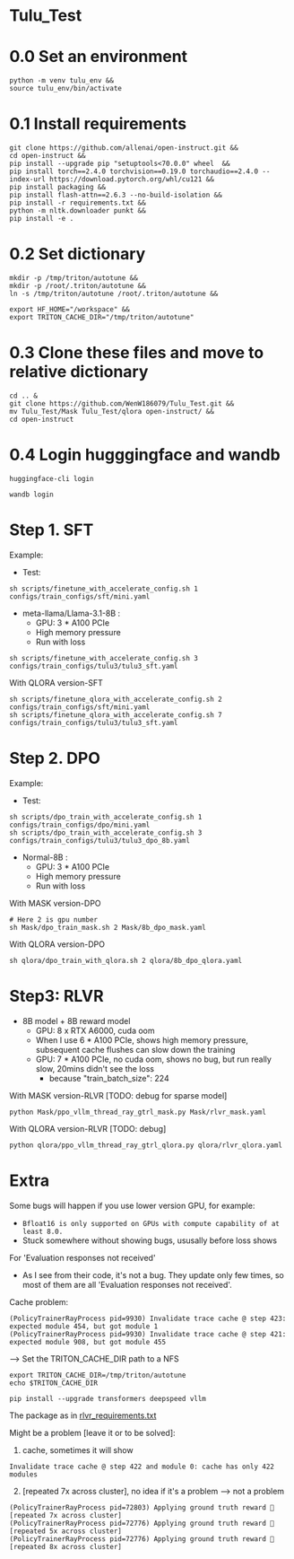 # Tulu_Test

# 0.0 Set an environment
```
python -m venv tulu_env &&
source tulu_env/bin/activate
```

# 0.1 Install requirements
```
git clone https://github.com/allenai/open-instruct.git &&
cd open-instruct &&
pip install --upgrade pip "setuptools<70.0.0" wheel  &&
pip install torch==2.4.0 torchvision==0.19.0 torchaudio==2.4.0 --index-url https://download.pytorch.org/whl/cu121 &&
pip install packaging && 
pip install flash-attn==2.6.3 --no-build-isolation &&
pip install -r requirements.txt &&
python -m nltk.downloader punkt && 
pip install -e .
```

# 0.2 Set dictionary
```
mkdir -p /tmp/triton/autotune &&
mkdir -p /root/.triton/autotune &&
ln -s /tmp/triton/autotune /root/.triton/autotune &&

export HF_HOME="/workspace" &&
export TRITON_CACHE_DIR="/tmp/triton/autotune"

```
# 0.3 Clone these files and move to relative dictionary
```
cd .. &
git clone https://github.com/WenW186079/Tulu_Test.git &&
mv Tulu_Test/Mask Tulu_Test/qlora open-instruct/ &&
cd open-instruct

```
# 0.4 Login hugggingface and wandb
```
huggingface-cli login

wandb login
```


# Step 1. SFT
Example:
- Test: 
```
sh scripts/finetune_with_accelerate_config.sh 1 configs/train_configs/sft/mini.yaml
```

- meta-llama/Llama-3.1-8B :
  - GPU: 3 * A100 PCIe
  - High memory pressure
  - Run with loss
```
sh scripts/finetune_with_accelerate_config.sh 3 configs/train_configs/tulu3/tulu3_sft.yaml
```

With QLORA version-SFT
```
sh scripts/finetune_qlora_with_accelerate_config.sh 2 configs/train_configs/sft/mini.yaml
sh scripts/finetune_qlora_with_accelerate_config.sh 7 configs/train_configs/tulu3/tulu3_sft.yaml
```

# Step 2. DPO
Example:
- Test: 
```
sh scripts/dpo_train_with_accelerate_config.sh 1 configs/train_configs/dpo/mini.yaml
sh scripts/dpo_train_with_accelerate_config.sh 3 configs/train_configs/tulu3/tulu3_dpo_8b.yaml
```

- Normal-8B :
  - GPU: 3 * A100 PCIe
  - High memory pressure
  - Run with loss

    
With MASK version-DPO
```
# Here 2 is gpu number
sh Mask/dpo_train_mask.sh 2 Mask/8b_dpo_mask.yaml
```

With QLORA version-DPO
```
sh qlora/dpo_train_with_qlora.sh 2 qlora/8b_dpo_qlora.yaml
```

# Step3: RLVR

- 8B model + 8B reward model
  - GPU: 8 x RTX A6000, cuda oom
  - When I use 6 * A100 PCIe, shows high memory pressure, subsequent cache flushes can slow down the training
  - GPU: 7 * A100 PCIe, no cuda oom, shows no bug, but run really slow, 20mins didn't see the loss
    - because "train_batch_size": 224

With MASK version-RLVR [TODO: debug for sparse model]
```
python Mask/ppo_vllm_thread_ray_gtrl_mask.py Mask/rlvr_mask.yaml
```

With QLORA version-RLVR [TODO: debug]
```
python qlora/ppo_vllm_thread_ray_gtrl_qlora.py qlora/rlvr_qlora.yaml
```


# Extra

Some bugs will happen if you use lower version GPU, for example:
- `Bfloat16 is only supported on GPUs with compute capability of at least 8.0. `
- Stuck somewhere without showing bugs, ususally before loss shows

For 'Evaluation responses not received'
  - As I see from their code, it's not a bug. They update only few times, so most of them are all 'Evaluation responses not received'.

Cache problem:
```
(PolicyTrainerRayProcess pid=9930) Invalidate trace cache @ step 423: expected module 454, but got module 1
(PolicyTrainerRayProcess pid=9930) Invalidate trace cache @ step 421: expected module 908, but got module 455
```
--> 
Set the TRITON_CACHE_DIR path to a NFS
```
export TRITON_CACHE_DIR=/tmp/triton/autotune
echo $TRITON_CACHE_DIR
```

```
pip install --upgrade transformers deepspeed vllm
```
The package as in [rlvr_requirements.txt](rlvr_requirements.txt)

Might be a problem [leave it or to be solved]:

1. cache, sometimes it will show
```
Invalidate trace cache @ step 422 and module 0: cache has only 422 modules
```
2. [repeated 7x across cluster], no idea if it's a problem
     --> not a problem

```
(PolicyTrainerRayProcess pid=72803) Applying ground truth reward 🤗 [repeated 7x across cluster]
(PolicyTrainerRayProcess pid=72776) Applying ground truth reward 🤗 [repeated 5x across cluster]
(PolicyTrainerRayProcess pid=72776) Applying ground truth reward 🤗 [repeated 8x across cluster]
```
